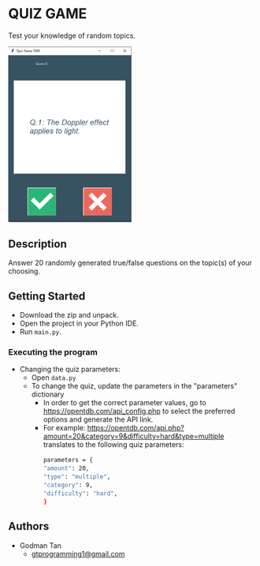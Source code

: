 # QUIZ GAME  

Test your knowledge of random topics.

<img src="https://github.com/ygyzys83/Quiz-Game/blob/main/images/quiz.PNG" width="250" />

## Description

Answer 20 randomly generated true/false questions on the topic(s) of your choosing.

## Getting Started

* Download the zip and unpack.
* Open the project in your Python IDE.
* Run `main.py`.

### Executing the program

* Changing the quiz parameters: 
  * Open `data.py`
  * To change the quiz, update the parameters in the "parameters" dictionary
    * In order to get the correct parameter values, go to https://opentdb.com/api_config.php to select the preferred options and generate the API link.
    * For example: https://opentdb.com/api.php?amount=20&category=9&difficulty=hard&type=multiple translates to the following quiz parameters:
      ```sh
      parameters = {
      "amount": 20,
      "type": "multiple",
      "category": 9,
      "difficulty": "hard",
      }
      ```


## Authors

* Godman Tan
  * gtprogramming1@gmail.com
